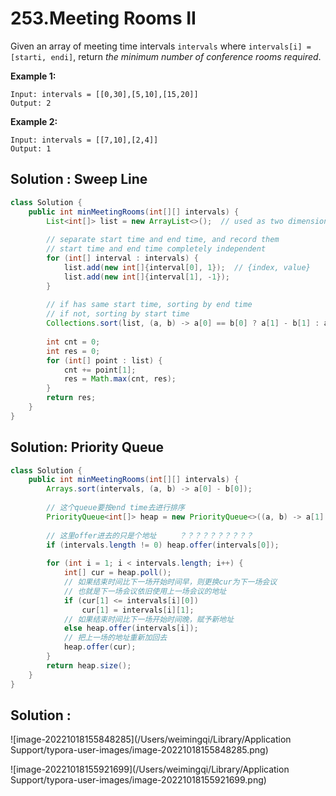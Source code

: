 # 253.Meeting Rooms II

Given an array of meeting time intervals `intervals` where `intervals[i] = [starti, endi]`, return *the minimum number of conference rooms required*.

 

**Example 1:**

```
Input: intervals = [[0,30],[5,10],[15,20]]
Output: 2
```

**Example 2:**

```
Input: intervals = [[7,10],[2,4]]
Output: 1
```





## Solution : Sweep Line

```java
class Solution {
    public int minMeetingRooms(int[][] intervals) {
        List<int[]> list = new ArrayList<>();  // used as two dimensional array
        
      	// separate start time and end time, and record them
        // start time and end time completely independent
        for (int[] interval : intervals) {
            list.add(new int[]{interval[0], 1});  // {index, value}
            list.add(new int[]{interval[1], -1});
        }
        
      	// if has same start time, sorting by end time
      	// if not, sorting by start time
        Collections.sort(list, (a, b) -> a[0] == b[0] ? a[1] - b[1] : a[0] - b[0]);
        
        int cnt = 0;
        int res = 0;
        for (int[] point : list) {
            cnt += point[1];
            res = Math.max(cnt, res);
        }
        return res;
    }
}
```





## Solution: Priority Queue

```java
class Solution {
    public int minMeetingRooms(int[][] intervals) {
        Arrays.sort(intervals, (a, b) -> a[0] - b[0]);
      
      	// 这个queue要按end time去进行排序
        PriorityQueue<int[]> heap = new PriorityQueue<>((a, b) -> a[1] - b[1]);
      
      	// 这里offer进去的只是个地址     ？？？？？？？？？？
        if (intervals.length != 0) heap.offer(intervals[0]);
      
        for (int i = 1; i < intervals.length; i++) {
            int[] cur = heap.poll();
          	// 如果结束时间比下一场开始时间早，则更换cur为下一场会议
          	// 也就是下一场会议依旧使用上一场会议的地址
            if (cur[1] <= intervals[i][0]) 
                cur[1] = intervals[i][1];
          	// 如果结束时间比下一场开始时间晚，赋予新地址
            else heap.offer(intervals[i]);
          	// 把上一场的地址重新加回去
            heap.offer(cur);
        }
        return heap.size();
    }
}
```





## Solution :

![image-20221018155848285](/Users/weimingqi/Library/Application Support/typora-user-images/image-20221018155848285.png)

![image-20221018155921699](/Users/weimingqi/Library/Application Support/typora-user-images/image-20221018155921699.png)
